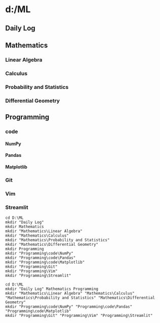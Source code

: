 
# d:/ML

## Daily Log
## Mathematics
### Linear Algebra
### Calculus
### Probability and Statistics
### Differential Geometry


## Programming
### code
#### NumPy
#### Pandas
#### Matplotlib

### Git
### Vim
### Streamlit

```
cd D:\ML
mkdir "Daily Log"
mkdir Mathematics
mkdir "Mathematics\Linear Algebra"
mkdir "Mathematics\Calculus"
mkdir "Mathematics\Probability and Statistics"
mkdir "Mathematics\Differential Geometry"
mkdir Programming
mkdir "Programming\code\NumPy"
mkdir "Programming\code\Pandas"
mkdir "Programming\code\Matplotlib"
mkdir "Programming\Git"
mkdir "Programming\Vim"
mkdir "Programming\Streamlit"
```

```
cd D:\ML
mkdir "Daily Log" Mathematics Programming
mkdir "Mathematics\Linear Algebra" "Mathematics\Calculus" "Mathematics\Probability and Statistics" "Mathematics\Differential Geometry"
mkdir "Programming\code\NumPy" "Programming\code\Pandas" "Programming\code\Matplotlib"
mkdir "Programming\Git" "Programming\Vim" "Programming\Streamlit"
```